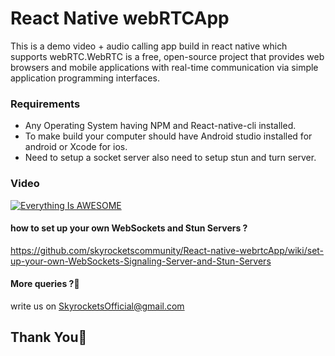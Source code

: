 # React Native webRTCApp

This is a demo video + audio calling app build in react native which supports webRTC.WebRTC is a free, open-source project that provides web browsers and mobile applications with real-time communication via simple application programming interfaces.


### Requirements
- Any Operating System having NPM and React-native-cli installed.
- To make build your computer should have Android studio installed for android or Xcode for ios.
- Need to setup a socket server also need to setup stun and turn server.

### Video
[![Everything Is AWESOME](https://img.youtube.com/vi/7i4sT1B1yz8/0.jpg)](https://www.youtube.com/watch?v=7i4sT1B1yz8")

#### how to set up your own WebSockets and Stun Servers ?
https://github.com/skyrocketscommunity/React-native-webrtcApp/wiki/set-up-your-own-WebSockets-Signaling-Server-and-Stun-Servers

#### More queries ?🧐 
write us on [SkyrocketsOfficial@gmail.com](mailto:skyrocketsofficial@gmail.com)

## Thank You🙏
